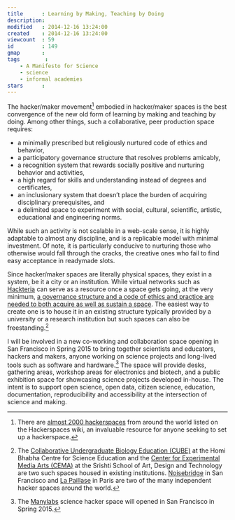 ```yaml
---
title      : Learning by Making, Teaching by Doing
description: 
modified   : 2014-12-16 13:24:00
created    : 2014-12-16 13:24:00
viewcount  : 59
id         : 149
gmap       : 
tags        :
    - A Manifesto for Science
    - science
    - informal academies
stars      : 
---
```


The hacker/maker movement[^1] embodied in hacker/maker spaces is the best convergence of the new old form of learning by making and teaching by doing. Among other things, such a collaborative, peer production space requires:

- a minimally prescribed but religiously nurtured code of ethics and behavior, 
- a participatory governance structure that resolves problems amicably, 
- a recognition system that rewards socially positive and nurturing behavior and activities, 
- a high regard for skills and understanding instead of degrees and certificates, 
- an inclusionary system that doesn’t place the burden of acquiring disciplinary prerequisites, and 
- a delimited space to experiment with social, cultural, scientific, artistic, educational and engineering norms. 

While such an activity is not scalable in a web-scale sense, it is highly adaptable to almost any discipline, and is a replicable model with minimal investment. Of note, it is particularly conducive to nurturing those who otherwise would fall through the cracks, the creative ones who fail to find easy acceptance in readymade slots.

Since hacker/maker spaces are literally physical spaces, they exist in a system, be it a city or an institution. While virtual networks such as [Hackteria](http://hackteria.org/) can serve as a resource once a space gets going, at the very minimum, [a governance structure and a code of ethics and practice are needed to both acquire as well as sustain a space](http://makezine.com/magazine/how-to-create-a-hackerspace/). The easiest way to create one is to house it in an existing structure typically provided by a university or a research institution but such spaces can also be freestanding.[^2]

I will be involved in a new co-working and collaboration space opening in San Francisco in Spring 2015 to bring together scientists and educators, hackers and makers, anyone working on science projects and long-lived tools such as software and hardware.[^3] The space will provide desks, gathering areas, workshop areas for electronics and biotech, and a public exhibition space for showcasing science projects developed in-house. The intent is to support open science, open data, citizen science, education, documentation, reproducibility and accessibility at the intersection of science and making.

[^1]: There are <a href='http://hackerspaces.org/wiki/List_of_hackerspaces' target='_blank'>almost 2000 hackerspaces</a> from around the world listed on the Hackerspaces wiki, an invaluable resource for anyone seeking to set up a hackerspace.

[^2]: The <a href='http://www.metastudio.org/cube/' target='_blank'>Collaborative Undergraduate Biology Education (CUBE)</a> at the Homi Bhabha Centre for Science Education and the <a href='http://cema.srishti.ac.in/content/' target='_blank'>Center for Experimental Media Arts (CEMA)</a> at the Srishti School of Art, Design and Technology are two such spaces housed in existing institutions. <a href='https://www.noisebridge.net' target='_blank'>Noisebridge</a> in San Francisco and <a href='http://lapaillasse.org' target='_blank'>La Paillase</a> in Paris are two of the many independent hacker spaces around the world.

[^3]: The <a href='http://manylabs.org' target='_blank'>Manylabs</a> science hacker space will opened in San Francisco in Spring 2015.
